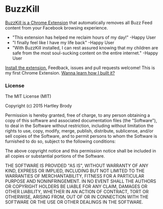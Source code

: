 BuzzKill
========

[BuzzKill is a Chrome Extension](https://chrome.google.com/webstore/detail/buzzkill/dfglcbondofhakncnkoajpmimopmaggc) that automatically removes all Buzz Feed content from your Facebook browsing experience.

* "This extension has helped me reclaim hours of my day!" -Happy User
* "I finally feel like I have my life back" -Happy User
* "With BuzzKill installed, I can rest assured knowing that my children are safe from the most soul-sucking content on the entire internet." -Happy User

[Install the extension.](https://chrome.google.com/webstore/detail/buzzkill/dfglcbondofhakncnkoajpmimopmaggc) Feedback, issues and pull requests welcome! This is my first Chrome Extension. [Wanna learn how I built it?](http://blog.hartleybrody.com/chrome-extension/)

### License
The MIT License (MIT)

Copyright (c) 2015 Hartley Brody

Permission is hereby granted, free of charge, to any person obtaining a copy
of this software and associated documentation files (the "Software"), to deal
in the Software without restriction, including without limitation the rights
to use, copy, modify, merge, publish, distribute, sublicense, and/or sell
copies of the Software, and to permit persons to whom the Software is
furnished to do so, subject to the following conditions:

The above copyright notice and this permission notice shall be included in
all copies or substantial portions of the Software.

THE SOFTWARE IS PROVIDED "AS IS", WITHOUT WARRANTY OF ANY KIND, EXPRESS OR
IMPLIED, INCLUDING BUT NOT LIMITED TO THE WARRANTIES OF MERCHANTABILITY,
FITNESS FOR A PARTICULAR PURPOSE AND NONINFRINGEMENT. IN NO EVENT SHALL THE
AUTHORS OR COPYRIGHT HOLDERS BE LIABLE FOR ANY CLAIM, DAMAGES OR OTHER
LIABILITY, WHETHER IN AN ACTION OF CONTRACT, TORT OR OTHERWISE, ARISING FROM,
OUT OF OR IN CONNECTION WITH THE SOFTWARE OR THE USE OR OTHER DEALINGS IN
THE SOFTWARE.